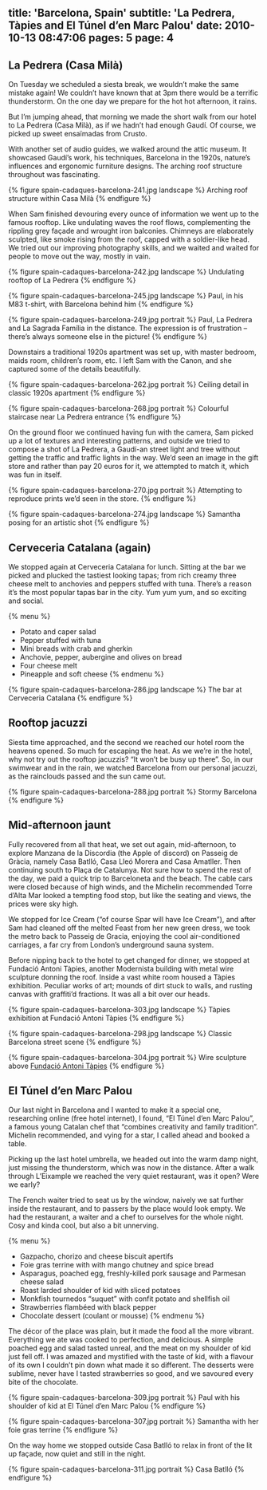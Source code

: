 title: 'Barcelona, Spain'
subtitle: 'La Pedrera, Tàpies and El Túnel d’en Marc Palou'
date: 2010-10-13 08:47:06
pages: 5
page: 4
---

## La Pedrera (Casa Milà)

On Tuesday we scheduled a siesta break, we wouldn’t make the same mistake again! We couldn’t have known that at 3pm there would be a terrific thunderstorm. On the one day we prepare for the hot hot afternoon, it rains.

But I’m jumping ahead, that morning we made the short walk from our hotel to La Pedrera (Casa Milà), as if we hadn’t had enough Gaudí. Of course, we picked up sweet ensaïmadas from Crusto.

With another set of audio guides, we walked around the attic museum. It showcased Gaudí’s work, his techniques, Barcelona in the 1920s, nature’s influences and ergonomic furniture designs. The arching roof structure throughout was fascinating.

{% figure spain-cadaques-barcelona-241.jpg landscape %}
Arching roof structure within Casa Milà
{% endfigure %}

When Sam finished devouring every ounce of information we went up to the famous rooftop. Like undulating waves the roof flows, complementing the rippling grey façade and wrought iron balconies. Chimneys are elaborately sculpted, like smoke rising from the roof, capped with a soldier-like head. We tried out our improving photography skills, and we waited and waited for people to move out the way, mostly in vain.

{% figure spain-cadaques-barcelona-242.jpg landscape %}
Undulating rooftop of La Pedrera
{% endfigure %}

{% figure spain-cadaques-barcelona-245.jpg landscape %}
Paul, in his M83 t-shirt, with Barcelona behind him
{% endfigure %}

{% figure spain-cadaques-barcelona-249.jpg portrait %}
Paul, La Pedrera and La Sagrada Família in the distance. The expression is of frustration – there’s always someone else in the picture!
{% endfigure %}

Downstairs a traditional 1920s apartment was set up, with master bedroom, maids room, children’s room, etc. I left Sam with the Canon, and she captured some of the details beautifully.

{% figure spain-cadaques-barcelona-262.jpg portrait %}
Ceiling detail in classic 1920s apartment
{% endfigure %}

{% figure spain-cadaques-barcelona-268.jpg portrait %}
Colourful staircase near La Pedrera entrance
{% endfigure %}

On the ground floor we continued having fun with the camera, Sam picked up a lot of textures and interesting patterns, and outside we tried to compose a shot of La Pedrera, a Gaudí-an street light and tree without getting the traffic and traffic lights in the way. We’d seen an image in the gift store and rather than pay 20 euros for it, we attempted to match it, which was fun in itself.

{% figure spain-cadaques-barcelona-270.jpg portrait %}
Attempting to reproduce prints we’d seen in the store.
{% endfigure %}

{% figure spain-cadaques-barcelona-274.jpg landscape %}
Samantha posing for an artistic shot
{% endfigure %}

## Cerveceria Catalana (again)

We stopped again at Cerveceria Catalana for lunch. Sitting at the bar we picked and plucked the tastiest looking tapas; from rich creamy three cheese melt to anchovies and peppers stuffed with tuna. There’s a reason it’s the most popular tapas bar in the city. Yum yum yum, and so exciting and social.

{% menu %}
* Potato and caper salad
* Pepper stuffed with tuna
* Mini breads with crab and gherkin
* Anchovie, pepper, aubergine and olives on bread
* Four cheese melt
* Pineapple and soft cheese
{% endmenu %}

{% figure spain-cadaques-barcelona-286.jpg landscape %}
The bar at Cerveceria Catalana
{% endfigure %}

## Rooftop jacuzzi

Siesta time approached, and the second we reached our hotel room the heavens opened. So much for escaping the heat. As we we’re in the hotel, why not try out the rooftop jacuzzis? “It won’t be busy up there”. So, in our swimwear and in the rain, we watched Barcelona from our personal jacuzzi, as the rainclouds passed and the sun came out.

{% figure spain-cadaques-barcelona-288.jpg portrait %}
Stormy Barcelona
{% endfigure %}

## Mid-afternoon jaunt

Fully recovered from all that heat, we set out again, mid-afternoon, to explore Manzana de la Discordia (the Apple of discord) on Passeig de Gràcia, namely Casa Batlló, Casa Lleó Morera and Casa Amatller. Then continuing south to Plaça de Catalunya. Not sure how to spend the rest of the day, we paid a quick trip to Barceloneta and the beach. The cable cars were closed because of high winds, and the Michelin recommended Torre d’Alta Mar looked a tempting food stop, but like the seating and views, the prices were sky high.

We stopped for Ice Cream (“of course Spar will have Ice Cream”), and after Sam had cleaned off the melted Feast from her new green dress, we took the metro back to Passeig de Gracia, enjoying the cool air-conditioned carriages, a far cry from London’s underground sauna system.

Before nipping back to the hotel to get changed for dinner, we stopped at Fundació Antoni Tàpies, another Modernista building with metal wire sculpture donning the roof. Inside a vast white room housed a Tàpies exhibition. Peculiar works of art; mounds of dirt stuck to walls, and rusting canvas with graffiti’d fractions. It was all a bit over our heads.

{% figure spain-cadaques-barcelona-303.jpg landscape %}
Tàpies exhibition at Fundació Antoni Tàpies
{% endfigure %}

{% figure spain-cadaques-barcelona-298.jpg landscape %}
Classic Barcelona street scene
{% endfigure %}

{% figure spain-cadaques-barcelona-304.jpg portrait %}
Wire sculpture above [Fundació Antoni Tàpies](http://en.wikipedia.org/wiki/Fundaci%C3%B3_Antoni_T%C3%A0pies)
{% endfigure %}

## El Túnel d’en Marc Palou

Our last night in Barcelona and I wanted to make it a special one, researching online (free hotel internet), I found, “El Túnel d’en Marc Palou”, a famous young Catalan chef that “combines creativity and family tradition”. Michelin recommended, and vying for a star, I called ahead and booked a table.

Picking up the last hotel umbrella, we headed out into the warm damp night, just missing the thunderstorm, which was now in the distance. After a walk through L’Eixample we reached the very quiet restaurant, was it open? Were we early?

The French waiter tried to seat us by the window, naively we sat further inside the restaurant, and to passers by the place would look empty. We had the restaurant, a waiter and a chef to ourselves for the whole night. Cosy and kinda cool, but also a bit unnerving.

{% menu %}
* Gazpacho, chorizo and cheese biscuit apertifs
* Foie gras terrine with with mango chutney and spice bread
* Asparagus, poached egg, freshly-killed pork sausage and Parmesan cheese salad
* Roast larded shoulder of kid with sliced potatoes
* Monkfish tournedos “suquet” with confit potato and shellfish oil
* Strawberries flambéed with black pepper
* Chocolate dessert (coulant or mousse)
{% endmenu %}

The décor of the place was plain, but it made the food all the more vibrant. Everything we ate was cooked to perfection, and delicious. A simple poached egg and salad tasted unreal, and the meat on my shoulder of kid just fell off. I was amazed and mystified with the taste of kid, with a flavour of its own I couldn’t pin down what made it so different. The desserts were sublime, never have I tasted strawberries so good, and we savoured every bite of the chocolate.

{% figure spain-cadaques-barcelona-309.jpg portrait %}
Paul with his shoulder of kid at El Túnel d’en Marc Palou
{% endfigure %}

{% figure spain-cadaques-barcelona-307.jpg portrait %}
Samantha with her foie gras terrine
{% endfigure %}

On the way home we stopped outside Casa Batlló to relax in front of the lit up façade, now quiet and still in the night.

{% figure spain-cadaques-barcelona-311.jpg portrait %}
Casa Batlló
{% endfigure %}
